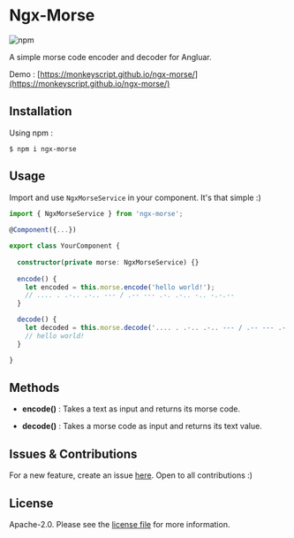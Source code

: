 # Ngx-Morse

![npm](https://img.shields.io/npm/v/ngx-morse)

A simple morse code encoder and decoder for Angluar.

Demo : [https://monkeyscript.github.io/ngx-morse/](https://monkeyscript.github.io/ngx-morse/)

## Installation

Using npm :

```
$ npm i ngx-morse
```

## Usage

Import and use `NgxMorseService` in your component. It's that simple :)

```typescript 
import { NgxMorseService } from 'ngx-morse';
 
@Component({...})

export class YourComponent {
  
  constructor(private morse: NgxMorseService) {}
 
  encode() {
    let encoded = this.morse.encode('hello world!');
    // .... . .-.. .-.. --- / .-- --- .-. .-.. -.. -.-.--
  }

  decode() {
    let decoded = this.morse.decode('.... . .-.. .-.. --- / .-- --- .-. .-.. -.. -.-.--');
    // hello world!
  }

}

```

## Methods

- **encode()** : Takes a text as input and returns its morse code.

- **decode()** : Takes a morse code as input and returns its text value.

## Issues & Contributions

For a new feature, create an issue [here](https://github.com/monkeyscript/ngx-morse/issues). Open to all contributions :)

## License 

Apache-2.0. Please see the [license file](https://github.com/monkeyscript/ngx-morse/blob/master/LICENSE) for more information.
